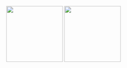 <p aligh="left">
  <img height="150px" src="https://github-readme-stats-coral-phi-94.vercel.app/api?username=Ryota-Kawamura&custom_title=Github%20Stats&show_icons=true&theme=midnight-purple" />
  <img height="150px" src="https://github-readme-stats-coral-phi-94.vercel.app/api/top-langs/?username=Ryota-Kawamura&layout=compact&theme=midnight-purple" />
</p>
